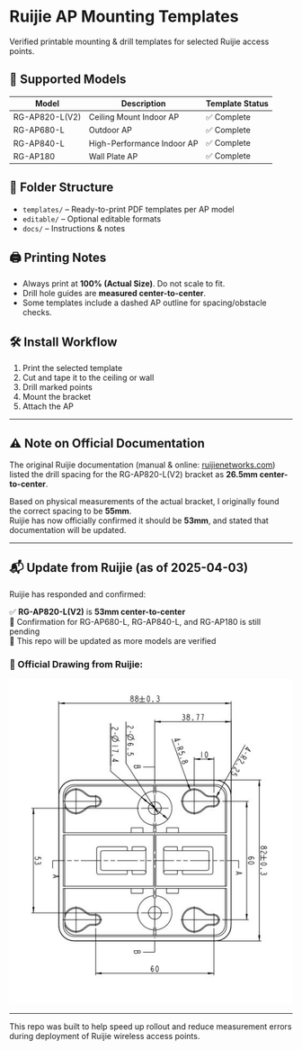 # Ruijie AP Mounting Templates

Verified printable mounting & drill templates for selected Ruijie access points.

## 📌 Supported Models

| Model         | Description                    | Template Status |
|---------------|--------------------------------|------------------|
| RG-AP820-L(V2) | Ceiling Mount Indoor AP       | ✅ Complete      |
| RG-AP680-L    | Outdoor AP                     | ✅ Complete      |
| RG-AP840-L    | High-Performance Indoor AP     | ✅ Complete      |
| RG-AP180      | Wall Plate AP                  | ✅ Complete      |

## 📂 Folder Structure

- `templates/` – Ready-to-print PDF templates per AP model
- `editable/` – Optional editable formats
- `docs/` – Instructions & notes

## 🖨️ Printing Notes

- Always print at **100% (Actual Size)**. Do not scale to fit.
- Drill hole guides are **measured center-to-center**.
- Some templates include a dashed AP outline for spacing/obstacle checks.

## 🛠️ Install Workflow

1. Print the selected template  
2. Cut and tape it to the ceiling or wall  
3. Drill marked points  
4. Mount the bracket  
5. Attach the AP

---

## ⚠️ Note on Official Documentation

The original Ruijie documentation (manual & online: [ruijienetworks.com](https://www.ruijienetworks.com/support/documents/slide_76367/#_Toc184226047)) listed the drill spacing for the RG-AP820-L(V2) bracket as **26.5mm center-to-center**.

Based on physical measurements of the actual bracket, I originally found the correct spacing to be **55mm**.  
Ruijie has now officially confirmed it should be **53mm**, and stated that documentation will be updated.

---

## 📬 Update from Ruijie (as of 2025-04-03)

Ruijie has responded and confirmed:

✅ **RG-AP820-L(V2)** is **53mm center-to-center**  
📩 Confirmation for RG-AP680-L, RG-AP840-L, and RG-AP180 is still pending  
📌 This repo will be updated as more models are verified

### 📸 Official Drawing from Ruijie:
![RG-AP820-L(V2) Official Drill Spacing](templates/RG-AP820-L(V2)/RG-AP820-LV2_Official_DrillSpacing_53mm.png)

---

This repo was built to help speed up rollout and reduce measurement errors during deployment of Ruijie wireless access points.
